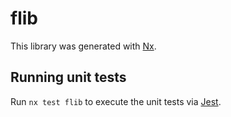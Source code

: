 # flib

This library was generated with [Nx](https://nx.dev).

## Running unit tests

Run `nx test flib` to execute the unit tests via [Jest](https://jestjs.io).
